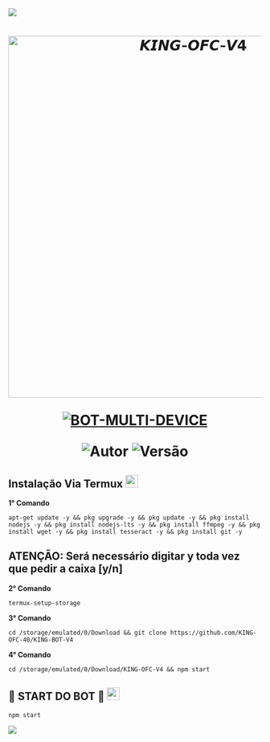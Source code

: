 <img src="https://readme-typing-svg.herokuapp.com/?font=mono&size=30&duration=4000&color=00008b&center=falso&vCenter=falso&lines=🜛+𝙆𝙄𝙉𝙂-𝘽𝙊𝙏+𝙑𝟰+🜛;۞+𝙊𝙁𝘾+𝙐𝙋𝘿𝘼𝙏𝙀+۞;@KING-OFC">      

<h1 align="center">
<p>
<img src= "https://xatimg.com/image/6cb71b74de7458def27d5250b7bc8c9a13d5af6a.jpg" alt="𝙆𝙄𝙉𝙂-𝙊𝙁𝘾-𝙑𝟰" width="720">
</p>

<p align="center">
<a href="#"><img title="BOT-MULTI-DEVICE" src="https://img.shields.io/badge/BOT•MULTI•DEVICE-blue?&style=for-the-badge"></a>
</p>

<p align="center">
<img title="Autor" src="https://img.shields.io/badge/Autor-@king-ofc-orange.svg?style=for-the-badge&logo=github"></a>
<img title="Versão" src="https://img.shields.io/badge/Versão-4.0.0-orange.svg?style=for-the-badge&logo=github"></a>
</p>

## Instalação Via Termux  <img src="https://user-images.githubusercontent.com/6cb71b74de7458def27d5250b7bc8c9a13d5af6a.png" height="25px">
**1° Comando** 
```
apt-get update -y && pkg upgrade -y && pkg update -y && pkg install nodejs -y && pkg install nodejs-lts -y && pkg install ffmpeg -y && pkg install wget -y && pkg install tesseract -y && pkg install git -y
```
**ATENÇÃO:**
Será necessário digitar y toda vez que pedir a caixa [y/n]
---------------------------

**2° Comando**
```
termux-setup-storage
```
**3° Comando**
```
cd /storage/emulated/0/Download && git clone https://github.com/KING-OFC-40/KING-BOT-V4
```
**4° Comando**
```
cd /storage/emulated/0/Download/KING-OFC-V4 && npm start
```

## 💾 START DO BOT 💾 <img src="https://user-images.githubusercontent.com/bdd9d6563d481c1a17744753de6e18efcdf9dd5e.png" height="25px">
```
npm start
```

<img src="https://readme-typing-svg.herokuapp.com/?font=mono&size=30&duration=4000&color=00008b&center=falso&vCenter=falso&lines=╰•★KING-BOT-𝚅𝟺★•╯"> 
